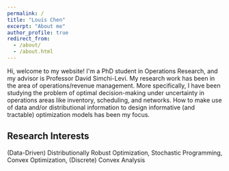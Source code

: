 ```yaml
---
permalink: /
title: "Louis Chen"
excerpt: "About me"
author_profile: true
redirect_from: 
  - /about/
  - /about.html
---
```


Hi, welcome to my website! I'm a PhD student in Operations Research, and my advisor is Professor David Simchi-Levi. My research work has been in the area of operations/revenue management. More specifically, I have been studying the problem of optimal decision-making under uncertainty in operations areas like inventory, scheduling, and networks. How to make use of data and/or distributional information to design informative (and tractable) optimization models has been my focus.


Research Interests
------
(Data-Driven) Distributionally Robust Optimization, Stochastic Programming, Convex Optimization, (Discrete) Convex Analysis
